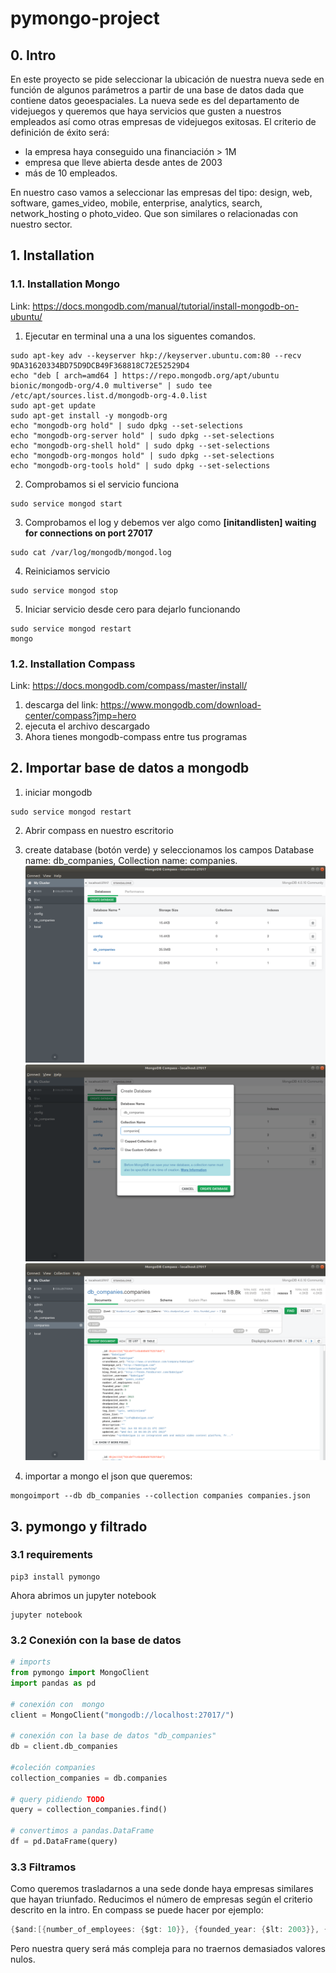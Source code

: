 # pymongo-project

## 0. Intro
En este proyecto se pide seleccionar la ubicación de nuestra nueva sede en función de algunos parámetros a partir de una base de datos dada que contiene datos geoespaciales. La nueva sede es del departamento de videjuegos y queremos que haya servicios que gusten a nuestros empleados así como otras empresas de videjuegos exitosas. El criterio de definición de éxito será: 
* la empresa haya conseguido una financiación > 1M
* empresa que lleve abierta desde antes de 2003
* más de 10 empleados. 

En nuestro caso vamos a seleccionar las empresas del tipo: design, web, software, games_video, mobile, enterprise, analytics, search, network_hosting o photo_video. Que son similares o relacionadas con nuestro sector. 

## 1. Installation

### 1.1. Installation Mongo

Link: https://docs.mongodb.com/manual/tutorial/install-mongodb-on-ubuntu/

1. Ejecutar en terminal una a una los siguentes comandos. 
```
sudo apt-key adv --keyserver hkp://keyserver.ubuntu.com:80 --recv 9DA31620334BD75D9DCB49F368818C72E52529D4
echo "deb [ arch=amd64 ] https://repo.mongodb.org/apt/ubuntu bionic/mongodb-org/4.0 multiverse" | sudo tee /etc/apt/sources.list.d/mongodb-org-4.0.list
sudo apt-get update
sudo apt-get install -y mongodb-org
echo "mongodb-org hold" | sudo dpkg --set-selections
echo "mongodb-org-server hold" | sudo dpkg --set-selections
echo "mongodb-org-shell hold" | sudo dpkg --set-selections
echo "mongodb-org-mongos hold" | sudo dpkg --set-selections
echo "mongodb-org-tools hold" | sudo dpkg --set-selections
```

2. Comprobamos si el servicio funciona
```
sudo service mongod start
```
3. Comprobamos el log y debemos ver algo como **[initandlisten] waiting for connections on port 27017**
```
sudo cat /var/log/mongodb/mongod.log
```
4. Reiniciamos servicio
```
sudo service mongod stop
```
5. Iniciar servicio desde cero para dejarlo funcionando
```
sudo service mongod restart
mongo
```

### 1.2. Installation Compass
Link: https://docs.mongodb.com/compass/master/install/

1. descarga del link: https://www.mongodb.com/download-center/compass?jmp=hero
2. ejecuta el archivo descargado
3. Ahora tienes mongodb-compass entre tus programas


## 2. Importar base de datos a mongodb
1. iniciar mongodb 
```
sudo service mongod restart
```
2. Abrir compass en nuestro escritorio
3. create database (botón verde) y seleccionamos los campos Database name: db_companies, Collection name: companies. 
![](images/01-create-database.png)
![](images/02-create-database.png)
![](images/03-compass-mongo-companies.png)

4. importar a mongo el json que queremos: 
```
mongoimport --db db_companies --collection companies companies.json
```

## 3. pymongo y filtrado

### 3.1 requirements
```
pip3 install pymongo
```

Ahora abrimos un jupyter notebook
```
jupyter notebook
```

### 3.2 Conexión con la base de datos

```Python
# imports
from pymongo import MongoClient
import pandas as pd

# conexión con  mongo
client = MongoClient("mongodb://localhost:27017/")

# conexión con la base de datos "db_companies"
db = client.db_companies

#coleción companies
collection_companies = db.companies

# query pidiendo TODO
query = collection_companies.find()

# convertimos a pandas.DataFrame
df = pd.DataFrame(query)
```

### 3.3 Filtramos 
Como queremos trasladarnos a una sede donde haya empresas similares que hayan triunfado. Reducimos el número de empresas según el criterio descrito en la intro. En compass se puede hacer por ejemplo:
```c
{$and:[{number_of_employees: {$gt: 10}}, {founded_year: {$lt: 2003}}, { $or: [ {category_code:"design"}, {category_code:"games_video"}, {category_code:"web"} ] } ]}
```

Pero nuestra query será más compleja para no traernos demasiados valores nulos. 